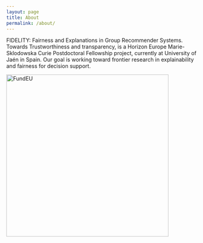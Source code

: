 ```yaml
---
layout: page
title: About
permalink: /about/
---
```

FIDELITY: Fairness and Explanations in Group Recommender Systems. Towards Trustworthiness and transparency, is a Horizon Europe Marie-Sklodowska Curie Postdoctoral Fellowship project, currently at University of Jaén in Spain.
Our goal is working toward frontier research in explainability and fairness for decision support.

    
<img width="428" alt="FundEU" src="https://github.com/user-attachments/assets/281a63cc-0cf7-4f5d-8853-0ae85ccff9d4">
